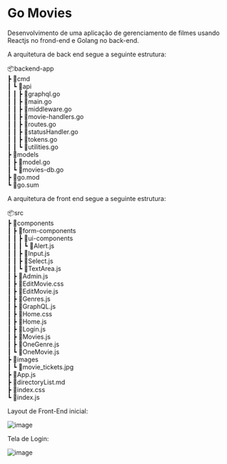 # Go Movies
Desenvolvimento de uma aplicação de gerenciamento de filmes usando Reactjs no frond-end e Golang no back-end.

A arquitetura de back end segue a seguinte estrutura:

📦backend-app \
 ┣ 📂cmd \
 ┃ ┗ 📂api \
 ┃ ┃ ┣ 📜graphql.go \
 ┃ ┃ ┣ 📜main.go \
 ┃ ┃ ┣ 📜middleware.go \
 ┃ ┃ ┣ 📜movie-handlers.go \
 ┃ ┃ ┣ 📜routes.go \
 ┃ ┃ ┣ 📜statusHandler.go \
 ┃ ┃ ┣ 📜tokens.go \
 ┃ ┃ ┗ 📜utilities.go \
 ┣ 📂models \
 ┃ ┣ 📜model.go \
 ┃ ┗ 📜movies-db.go \
 ┣ 📜go.mod \
 ┗ 📜go.sum 
        
A arquitetura de front end segue a seguinte estrutura:

  📦src \
 ┣ 📂components \
 ┃ ┣ 📂form-components \
 ┃ ┃ ┣ 📂ui-components \
 ┃ ┃ ┃ ┗ 📜Alert.js \
 ┃ ┃ ┣ 📜Input.js \
 ┃ ┃ ┣ 📜Select.js \
 ┃ ┃ ┗ 📜TextArea.js \
 ┃ ┣ 📜Admin.js \
 ┃ ┣ 📜EditMovie.css \
 ┃ ┣ 📜EditMovie.js \
 ┃ ┣ 📜Genres.js \
 ┃ ┣ 📜GraphQL.js \
 ┃ ┣ 📜Home.css \
 ┃ ┣ 📜Home.js \
 ┃ ┣ 📜Login.js \
 ┃ ┣ 📜Movies.js \
 ┃ ┣ 📜OneGenre.js \
 ┃ ┗ 📜OneMovie.js \
 ┣ 📂images \
 ┃ ┗ 📜movie_tickets.jpg \
 ┣ 📜App.js \
 ┣ 📜directoryList.md \
 ┣ 📜index.css \
 ┗ 📜index.js

Layout de Front-End inicial:

 ![image](https://user-images.githubusercontent.com/36419978/161082258-de720208-49a5-4646-acc8-5348f98fca40.png)

        
Tela de Login:

![image](https://user-images.githubusercontent.com/36419978/161081839-145bf487-e231-4c67-9355-d7d97b2f0a2d.png)



